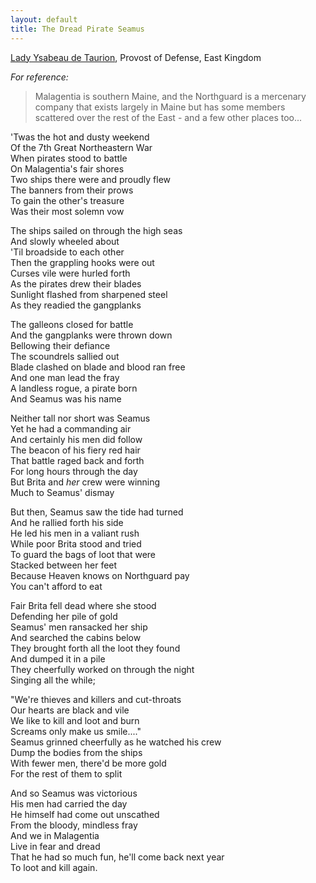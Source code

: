 ```yaml
---
layout: default
title: The Dread Pirate Seamus
---
```


[Lady Ysabeau de Taurion](mailto:lady_ysabeau@hotmail.com), Provost of Defense, East Kingdom

*For reference:*

> Malagentia is southern Maine, and the Northguard is a mercenary company that exists largely in Maine but has some members scattered over the rest of the East - and a few other places too...

'Twas the hot and dusty weekend<BR>
Of the 7th Great Northeastern War<BR>
When pirates stood to battle<BR>
On Malagentia's fair shores<BR>
Two ships there were and proudly flew<BR>
The banners from their prows<BR>
To gain the other's treasure<BR>
Was their most solemn vow<BR>

The ships sailed on through the high seas<BR>
And slowly wheeled about<BR>
'Til broadside to each other<BR>
Then the grappling hooks were out<BR>
Curses vile were hurled forth <BR>
As the pirates drew their blades<BR>
Sunlight flashed from sharpened steel<BR>
As they readied the gangplanks<BR>

The galleons closed for battle<BR>
And the gangplanks were thrown down<BR>
Bellowing their defiance<BR>
The scoundrels sallied out<BR>
Blade clashed on blade and blood ran free<BR>
And one man lead the fray<BR>
A landless rogue, a pirate born<BR>
And Seamus was his name<BR>

Neither tall nor short was Seamus<BR>
Yet he had a commanding air<BR>
And certainly his men did follow<BR>
The beacon of his fiery red hair<BR>
That battle raged back and forth<BR>
For long hours through the day<BR>
But Brita and _her_ crew were winning<BR>
Much to Seamus' dismay<BR>

But then, Seamus saw the tide had turned <BR>
And he rallied forth his side<BR>
He led his men in a valiant rush<BR>
While poor Brita stood and tried<BR>
To guard the bags of loot that were<BR>
Stacked between her feet<BR>
Because Heaven knows on Northguard pay<BR>
You can't afford to eat<BR>

Fair Brita fell dead where she stood<BR>
Defending her pile of gold<BR>
Seamus' men ransacked her ship<BR>
And searched the cabins below<BR>
They brought forth all the loot they found <BR>
And dumped it in a pile<BR>
They cheerfully worked on through the night<BR>
Singing all the while;<BR>

"We're thieves and killers and cut-throats<BR>
Our hearts are black and vile<BR>
We like to kill and loot and burn<BR>
Screams only make us smile...."<BR>
Seamus grinned cheerfully as he watched his crew<BR>
Dump the bodies from the ships<BR>
With fewer men, there'd be more gold<BR>
For the rest of them to split<BR>

And so Seamus was victorious<BR>
His men had carried the day<BR>
He himself had come out unscathed<BR>
From the bloody, mindless fray<BR>
And we in Malagentia<BR>
Live in fear and dread<BR>
That he had so much fun, he'll come back next year<BR>
To loot and kill again.<BR>

